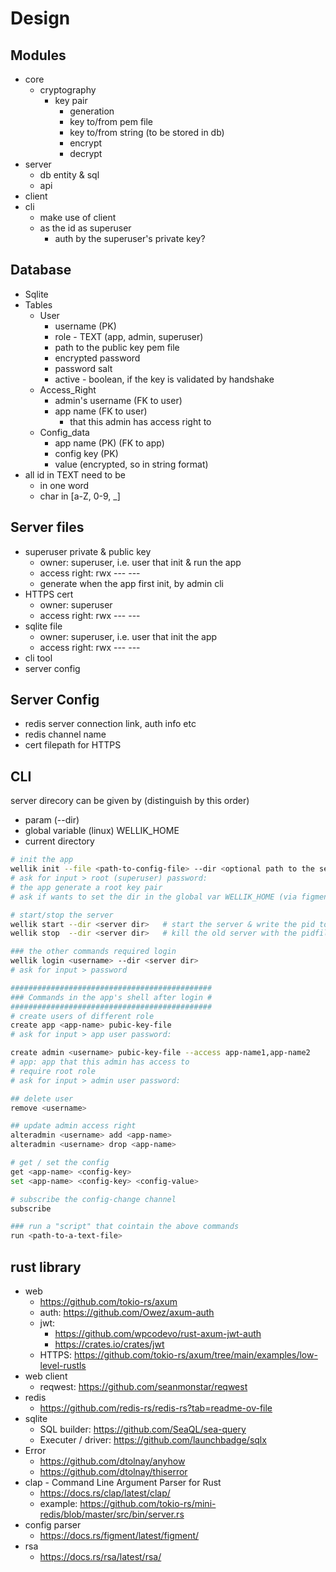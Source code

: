 # Design
## Modules
- core
  - cryptography
    - key pair
      - generation
      - key to/from pem file
      - key to/from string (to be stored in db)
      - encrypt
      - decrypt
- server 
  - db entity & sql
  - api
- client 
- cli 
  - make use of client 
  - as the id as superuser
    - auth by the superuser's private key?

## Database
- Sqlite
- Tables
  - User
    - username (PK)
    - role - TEXT (app, admin, superuser)
    - path to the public key pem file
    - encrypted password
    - password salt
    - active - boolean, if the key is validated by handshake
  - Access_Right
    - admin's username (FK to user)
    - app name (FK to user)
      - that this admin has access right to
  - Config_data
    - app name (PK) (FK to app)
    - config key (PK)
    - value (encrypted, so in string format)
- all id in TEXT need to be 
  - in one word 
  - char in [a-Z, 0-9, _]

## Server files
- superuser private & public key
  - owner: superuser, i.e. user that init & run the app 
  - access right: rwx --- ---
  - generate when the app first init, by admin cli
- HTTPS cert
  - owner: superuser
  - access right: rwx --- ---
- sqlite file
  - owner: superuser, i.e. user that init the app 
  - access right: rwx --- ---
- cli tool
- server config

## Server Config
- redis server connection link, auth info etc
- redis channel name
- cert filepath for HTTPS

## CLI
server direcory can be given by (distinguish by this order)
- param (--dir)
- global variable (linux) WELLIK_HOME
- current directory

```sh
# init the app
wellik init --file <path-to-config-file> --dir <optional path to the server dir>
# ask for input > root (superuser) password: 
# the app generate a root key pair 
# ask if wants to set the dir in the global var WELLIK_HOME (via figment)

# start/stop the server
wellik start --dir <server dir>   # start the server & write the pid to a file, need to be run with `nohup &`
wellik stop  --dir <server dir>   # kill the old server with the pidfile by process::Command

### the other commands required login
wellik login <username> --dir <server dir>
# ask for input > password

#############################################
### Commands in the app's shell after login #
#############################################
# create users of different role
create app <app-name> pubic-key-file
# ask for input > app user password: 

create admin <username> pubic-key-file --access app-name1,app-name2
# app: app that this admin has access to
# require root role
# ask for input > admin user password: 

## delete user
remove <username>

## update admin access right
alteradmin <username> add <app-name>
alteradmin <username> drop <app-name>

# get / set the config
get <app-name> <config-key>
set <app-name> <config-key> <config-value>

# subscribe the config-change channel
subscribe

### run a "script" that cointain the above commands
run <path-to-a-text-file>
```

## rust library
- web
  - https://github.com/tokio-rs/axum
  - auth: https://github.com/Owez/axum-auth
  - jwt: 
    - https://github.com/wpcodevo/rust-axum-jwt-auth
    - https://crates.io/crates/jwt
  - HTTPS: https://github.com/tokio-rs/axum/tree/main/examples/low-level-rustls
- web client
  - reqwest: https://github.com/seanmonstar/reqwest
- redis 
  - https://github.com/redis-rs/redis-rs?tab=readme-ov-file
- sqlite
  - SQL builder: https://github.com/SeaQL/sea-query
  - Executer / driver: https://github.com/launchbadge/sqlx
- Error
  - https://github.com/dtolnay/anyhow
  - https://github.com/dtolnay/thiserror
- clap - Command Line Argument Parser for Rust
  - https://docs.rs/clap/latest/clap/
  - example: https://github.com/tokio-rs/mini-redis/blob/master/src/bin/server.rs
- config parser
  - https://docs.rs/figment/latest/figment/
- rsa
  - https://docs.rs/rsa/latest/rsa/